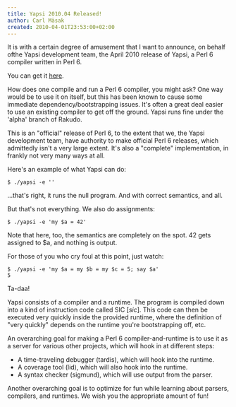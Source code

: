 ```yaml
---
title: Yapsi 2010.04 Released!
author: Carl Mäsak
created: 2010-04-01T23:53:00+02:00
---
```

It is with a certain degree of amusement that I want to announce, on behalf ofthe Yapsi development team, the April 2010 release of Yapsi, a Perl 6 compiler written in Perl 6.

You can get it [here](http://github.com/downloads/masak/yapsi/yapsi-2010.04.tar.gz).

How does one compile and run a Perl 6 compiler, you might ask? One way would be to use it on itself, but this has been known to cause some immediate dependency/bootstrapping issues. It's often a great deal easier to use an existing compiler to get off the ground. Yapsi runs fine under the 'alpha' branch of Rakudo.

This is an "official" release of Perl 6, to the extent that we, the Yapsi development team, have authority to make official Perl 6 releases, which admittedly isn't a very large extent. It's also a "complete" implementation, in frankly not very many ways at all.

Here's an example of what Yapsi can do:

    $ ./yapsi -e ''

...that's right, it runs the null program. And with correct semantics, and all.

But that's not everything. We also do assignments:

    $ ./yapsi -e 'my $a = 42'

Note that here, too, the semantics are completely on the spot. 42 gets assigned to $a, and nothing is output.

For those of you who cry foul at this point, just watch:

    $ ./yapsi -e 'my $a = my $b = my $c = 5; say $a'
    5

Ta-daa!

Yapsi consists of a compiler and a runtime. The program is compiled down into a kind of instruction code called SIC [*sic*]. This code can then be executed very quickly inside the provided runtime, where the definition of "very quickly" depends on the runtime you're bootstrapping off, etc.

An overarching goal for making a Perl 6 compiler-and-runtime is to use it as a server for various other projects, which will hook in at different steps:

- A time-traveling debugger (tardis), which will hook into the runtime.
- A coverage tool (lid), which will also hook into the runtime.
- A syntax checker (sigmund), which will use output from the parser.

Another overarching goal is to optimize for fun while learning about parsers, compilers, and runtimes. We wish you the appropriate amount of fun!


